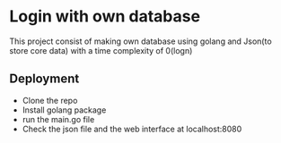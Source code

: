 # Login with own database 
This project consist of making own database using golang and Json(to store core data) with a time complexity of 0(logn) 

## Deployment 
- Clone the repo
- Install golang package 
- run the main.go file 
- Check the json file and the web interface at localhost:8080

